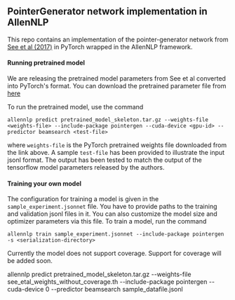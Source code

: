 PointerGenerator network implementation in AllenNLP
---


This repo contains an implementation of the pointer-generator network from [See et al (2017)](https://arxiv.org/abs/1704.04368) 
in PyTorch wrapped in the AllenNLP framework.

#### Running pretrained model

We are releasing the pretrained model parameters from See et al converted into
PyTorch's format. You can download the pretrained parameter file from [here](https://drive.google.com/drive/folders/1vU6-npbiPjw4ZUuy1LXzaN6XhETWrg74?usp=sharing) 

To run the pretrained model, use the command


`allennlp predict pretrained_model_skeleton.tar.gz --weights-file <weights-file> --include-package pointergen --cuda-device <gpu-id> --predictor beamsearch <test-file>`

where `weights-file` is the PyTorch pretrained weights file downloaded from the link above. A sample
`test-file` has been provided to illustrate the input jsonl format. The output has been tested to
match the output of the tensorflow model parameters released by the authors. 


#### Training your own model

The configuration for training a model is given in the `sample_experiment.jsonnet` file. You have to provide paths
 to the training and validation jsonl files in it. You can also customize the model size
  and optimizer parameters via this file. To train a model, run the command

`allennlp train sample_experiment.jsonnet --include-package pointergen -s <serialization-directory>`


Currently the model does not support coverage. Support for coverage will be added soon.


allennlp predict pretrained_model_skeleton.tar.gz --weights-file see_etal_weights_without_coverage.th --include-package pointergen --cuda-device 0 --predictor beamsearch sample_datafile.jsonl